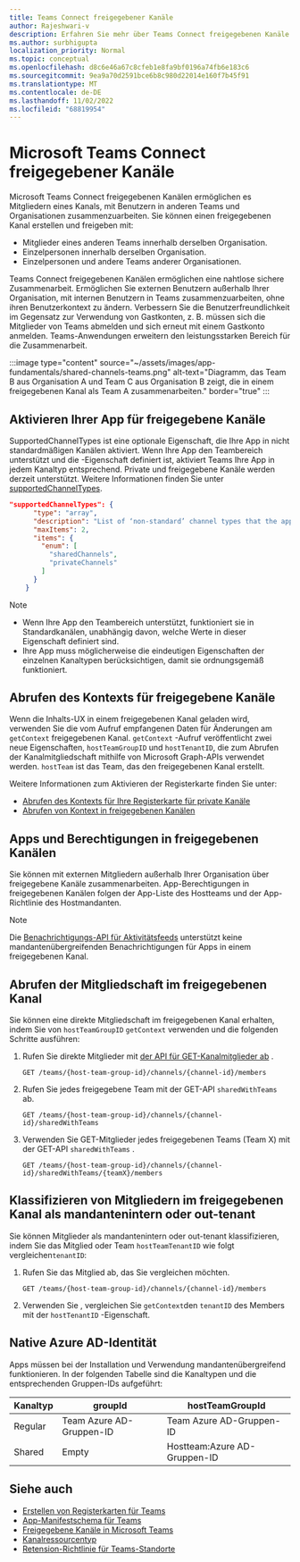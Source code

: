 ```yaml
---
title: Teams Connect freigegebener Kanäle
author: Rajeshwari-v
description: Erfahren Sie mehr über Teams Connect freigegebenen Kanäle für die sichere Zusammenarbeit mit internen und externen Benutzern in einem freigegebenen Bereich ohne Mandantenwechsel.
ms.author: surbhigupta
localization_priority: Normal
ms.topic: conceptual
ms.openlocfilehash: d8c6e46a67c8cfeb1e8fa9bf0196a74fb6e183c6
ms.sourcegitcommit: 9ea9a70d2591bce6b8c980d22014e160f7b45f91
ms.translationtype: MT
ms.contentlocale: de-DE
ms.lasthandoff: 11/02/2022
ms.locfileid: "68819954"
---
```

# <a name="microsoft-teams-connect-shared-channels"></a>Microsoft Teams Connect freigegebener Kanäle

Microsoft Teams Connect freigegebenen Kanälen ermöglichen es Mitgliedern eines Kanals, mit Benutzern in anderen Teams und Organisationen zusammenzuarbeiten. Sie können einen freigegebenen Kanal erstellen und freigeben mit:

* Mitglieder eines anderen Teams innerhalb derselben Organisation.
* Einzelpersonen innerhalb derselben Organisation.
* Einzelpersonen und andere Teams anderer Organisationen.

Teams Connect freigegebenen Kanälen ermöglichen eine nahtlose sichere Zusammenarbeit. Ermöglichen Sie externen Benutzern außerhalb Ihrer Organisation, mit internen Benutzern in Teams zusammenzuarbeiten, ohne ihren Benutzerkontext zu ändern. Verbessern Sie die Benutzerfreundlichkeit im Gegensatz zur Verwendung von Gastkonten, z. B. müssen sich die Mitglieder von Teams abmelden und sich erneut mit einem Gastkonto anmelden. Teams-Anwendungen erweitern den leistungsstarken Bereich für die Zusammenarbeit.

:::image type="content" source="~/assets/images/app-fundamentals/shared-channels-teams.png" alt-text="Diagramm, das Team B aus Organisation A und Team C aus Organisation B zeigt, die in einem freigegebenen Kanal als Team A zusammenarbeiten." border="true" :::

## <a name="enable-your-app-for-shared-channels"></a>Aktivieren Ihrer App für freigegebene Kanäle

SupportedChannelTypes ist eine optionale Eigenschaft, die Ihre App in nicht standardmäßigen Kanälen aktiviert. Wenn Ihre App den Teambereich unterstützt und die -Eigenschaft definiert ist, aktiviert Teams Ihre App in jedem Kanaltyp entsprechend. Private und freigegebene Kanäle werden derzeit unterstützt. Weitere Informationen finden Sie unter [supportedChannelTypes](../../resources/schema/manifest-schema.md#supportedchanneltypes).

```JSON
"supportedChannelTypes": {
      "type": "array",
      "description": "List of ‘non-standard’ channel types that the app supports. Note: Channels of standard type are supported by default if the app supports team scope. ",
      "maxItems": 2,
      "items": { 
        "enum": [
          "sharedChannels",
          "privateChannels"
        ]
      }
    }
```

> [!NOTE]
>
> * Wenn Ihre App den Teambereich unterstützt, funktioniert sie in Standardkanälen, unabhängig davon, welche Werte in dieser Eigenschaft definiert sind.
> * Ihre App muss möglicherweise die eindeutigen Eigenschaften der einzelnen Kanaltypen berücksichtigen, damit sie ordnungsgemäß funktioniert.

## <a name="get-context-for-shared-channels"></a>Abrufen des Kontexts für freigegebene Kanäle

Wenn die Inhalts-UX in einem freigegebenen Kanal geladen wird, verwenden Sie die vom Aufruf empfangenen Daten für Änderungen am `getContext` freigegebenen Kanal. `getContext` -Aufruf veröffentlicht zwei neue Eigenschaften, `hostTeamGroupID` und `hostTenantID`, die zum Abrufen der Kanalmitgliedschaft mithilfe von Microsoft Graph-APIs verwendet werden. `hostTeam` ist das Team, das den freigegebenen Kanal erstellt.

Weitere Informationen zum Aktivieren der Registerkarte finden Sie unter:

* [Abrufen des Kontexts für Ihre Registerkarte für private Kanäle](../../tabs/how-to/access-teams-context.md#retrieve-context-in-private-channels)
* [Abrufen von Kontext in freigegebenen Kanälen](../../tabs/how-to/access-teams-context.md#get-context-in-shared-channels)

## <a name="apps-and-permissions-in-shared-channels"></a>Apps und Berechtigungen in freigegebenen Kanälen

Sie können mit externen Mitgliedern außerhalb Ihrer Organisation über freigegebene Kanäle zusammenarbeiten. App-Berechtigungen in freigegebenen Kanälen folgen der App-Liste des Hostteams und der App-Richtlinie des Hostmandanten.

> [!NOTE]
> Die [Benachrichtigungs-API für Aktivitätsfeeds](/graph/teams-send-activityfeednotifications) unterstützt keine mandantenübergreifenden Benachrichtigungen für Apps in einem freigegebenen Kanal.

## <a name="get-shared-channel-membership"></a>Abrufen der Mitgliedschaft im freigegebenen Kanal

Sie können eine direkte Mitgliedschaft im freigegebenen Kanal erhalten, indem Sie von `hostTeamGroupID` `getContext` verwenden und die folgenden Schritte ausführen:

1. Rufen Sie direkte Mitglieder mit [der API für GET-Kanalmitglieder ab](/graph/api/channel-list-members?view=graph-rest-beta&tabs=http&preserve-view=true) .

    ```http
    GET /teams/{host-team-group-id}/channels/{channel-id}/members
    ```

2. Rufen Sie jedes freigegebene Team mit der GET-API `sharedWithTeams` ab.

    ```http
    GET /teams/{host-team-group-id}/channels/{channel-id}/sharedWithTeams
    ```

3. Verwenden Sie GET-Mitglieder jedes freigegebenen Teams (Team X) mit der GET-API `sharedWithTeams` .

    ```http
    GET /teams/{host-team-group-id}/channels/{channel-id}/sharedWithTeams/{teamX}/members
    ```

## <a name="classify-members-in-the-shared-channel-as-in-tenant-or-out-tenant"></a>Klassifizieren von Mitgliedern im freigegebenen Kanal als mandantenintern oder out-tenant

Sie können Mitglieder als mandantenintern oder out-tenant klassifizieren, indem Sie das Mitglied oder Team `hostTeamTenantID` wie folgt vergleichen`tenantID`:

1. Rufen Sie das Mitglied ab, das Sie vergleichen möchten.

    ```http
    GET /teams/{host-team-group-id}/channels/{channel-id}/members
    ```

2. Verwenden Sie , vergleichen Sie `getContext`den `tenantID` des Members mit der `hostTenantID` -Eigenschaft.

## <a name="azure-ad-native-identity"></a>Native Azure AD-Identität

Apps müssen bei der Installation und Verwendung mandantenübergreifend funktionieren. In der folgenden Tabelle sind die Kanaltypen und die entsprechenden Gruppen-IDs aufgeführt:

|Kanaltyp| groupId | hostTeamGroupId |
|----------|---------|-----------------|
|Regular | Team Azure AD-Gruppen-ID | Team Azure AD-Gruppen-ID |
|Shared | Empty | Hostteam:Azure AD-Gruppen-ID |

## <a name="see-also"></a>Siehe auch

* [Erstellen von Registerkarten für Teams](../../tabs/what-are-tabs.md)
* [App-Manifestschema für Teams](../../resources/schema/manifest-schema.md)
* [Freigegebene Kanäle in Microsoft Teams](/MicrosoftTeams/shared-channels)
* [Kanalressourcentyp](/graph/api/resources/channel)
* [Retension-Richtlinie für Teams-Standorte](/microsoft-365/compliance/create-retention-policies)
